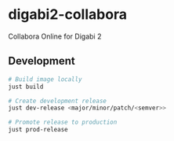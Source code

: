 # digabi2-collabora

Collabora Online for Digabi 2

## Development

```bash
# Build image locally
just build

# Create development release
just dev-release <major/minor/patch/<semver>>

# Promote release to production
just prod-release
```
